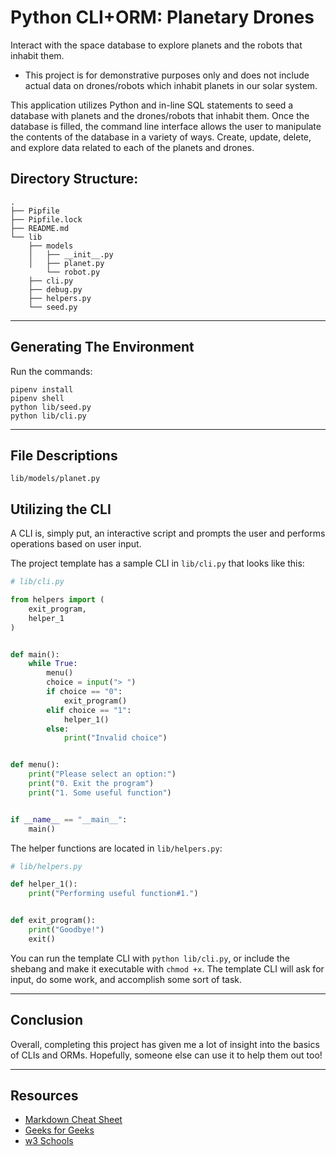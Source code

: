 # Python CLI+ORM: Planetary Drones

Interact with the space database to explore planets and the robots that inhabit them.
- This project is for demonstrative purposes only and does not include actual data on drones/robots which inhabit planets in our solar system.

This application utilizes Python and in-line SQL statements to seed a database with planets and the drones/robots that inhabit them. Once the database is filled, the command line interface allows the user to manipulate the contents of the database in a variety of ways. Create, update, delete, and explore data related to each of the planets and drones.

## Directory Structure:

```console
.
├── Pipfile
├── Pipfile.lock
├── README.md
└── lib
    ├── models
    │   ├── __init__.py
    │   ├── planet.py
        └── robot.py
    ├── cli.py
    ├── debug.py
    ├── helpers.py
    └── seed.py
```

---


## Generating The Environment

Run the commands:

```console
pipenv install
pipenv shell
python lib/seed.py
python lib/cli.py
```

---


## File Descriptions

`lib/models/planet.py`




## Utilizing the CLI

A CLI is, simply put, an interactive script and prompts the user and performs
operations based on user input.

The project template has a sample CLI in `lib/cli.py` that looks like this:

```py
# lib/cli.py

from helpers import (
    exit_program,
    helper_1
)


def main():
    while True:
        menu()
        choice = input("> ")
        if choice == "0":
            exit_program()
        elif choice == "1":
            helper_1()
        else:
            print("Invalid choice")


def menu():
    print("Please select an option:")
    print("0. Exit the program")
    print("1. Some useful function")


if __name__ == "__main__":
    main()
```

The helper functions are located in `lib/helpers.py`:

```py
# lib/helpers.py

def helper_1():
    print("Performing useful function#1.")


def exit_program():
    print("Goodbye!")
    exit()
```

You can run the template CLI with `python lib/cli.py`, or include the shebang
and make it executable with `chmod +x`. The template CLI will ask for input, do
some work, and accomplish some sort of task.

---

## Conclusion

Overall, completing this project has given me a lot of insight into the basics of CLIs and ORMs. Hopefully, someone else can use it to help them out too!

---

## Resources

- [Markdown Cheat Sheet](https://www.markdownguide.org/cheat-sheet/)
- [Geeks for Geeks](https://www.geeksforgeeks.org/)
- [w3 Schools](https://www.w3schools.com/python/default.asp)